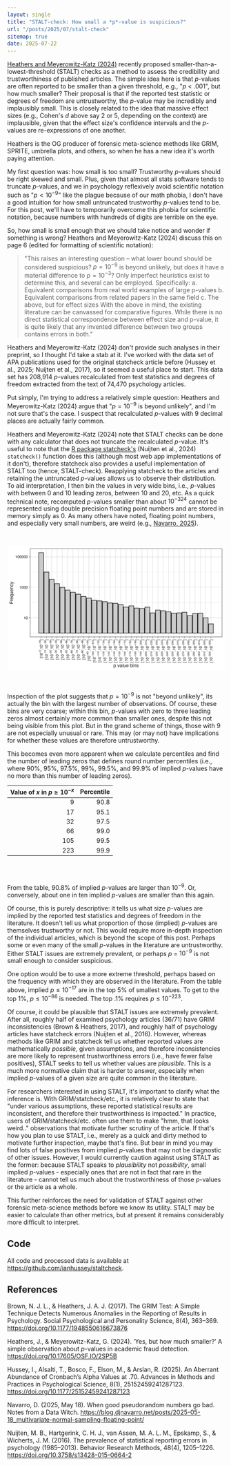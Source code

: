 ```yaml
---
layout: single
title: "STALT-check: How small a *p*-value is suspicious?"
url: "/posts/2025/07/stalt-check"
sitemap: true
date: 2025-07-22
---
```


[Heathers and Meyerowitz-Katz (2024)](https://osf.io/6hste) recently proposed smaller-than-a-lowest-threshold (STALT) checks as a method to assess the credibility and trustworthiness of published articles. The simple idea here is that *p*-values are often reported to be smaller than a given threshold, e.g., "*p* < .001", but how much smaller? Their proposal is that if the reported test statistic or degrees of freedom are untrustworthy, the *p*-value may be incredibly and implausibly small. This is closely related to the idea that massive effect sizes (e.g., Cohen's *d* above say 2 or 5, depending on the context) are implausible, given that the effect size's confidence intervals and the *p*-values are re-expressions of one another. 

Heathers is the OG producer of forensic meta-science methods like GRIM, SPRITE, umbrella plots, and others, so when he has a new idea it's worth paying attention. 

My first question was: how small is too small? Trustworthy *p*-values should be right skewed and small. Plus, given that almost all stats software tends to truncate *p*-values, and we in psychology reflexively avoid scientific notation such as "$p < 10^{-9}$" like the plague because of our math phobia, I don't have a good intuition for how small untruncated trustworthy *p*-values tend to be. For this post, we'll have to temporarily overcome this phobia for scientific notation, because numbers with hundreds of digits are terrible on the eye.

So, how small is small enough that we should take notice and wonder if something is wrong? Heathers and Meyerowitz-Katz (2024) discuss this on page 6 (edited for formatting of scientific notation):

> "This raises an interesting question – what lower bound should be considered suspicious? $p = 10^{-9}$ is beyond unlikely, but does it have a material difference to $p = 10^{-3}$? Only imperfect heuristics exist to determine this, and several can be employed. Specifically: 
> a. Equivalent comparisons from real world examples of large p-values 
> b. Equivalent comparisons from related papers in the same field
> c. The above, but for effect sizes With the above in mind, the existing literature can be canvassed for comparative figures. While there is no direct statistical correspondence between effect size and p-value, it is quite likely that any invented difference between two groups contains errors in both."

Heathers and Meyerowitz-Katz (2024) don't provide such analyses in their preprint, so I thought I'd take a stab at it. I've worked with the data set of APA publications used for the original statcheck article before (Hussey et al., 2025; Nuijten et al., 2017), so it seemed a useful place to start. This data set has 208,914 *p*-values recalculated from test statistics and degrees of freedom extracted from the text of 74,470 psychology articles. 

Put simply, I'm trying to address a relatively simple question: Heathers and Meyerowitz-Katz (2024) argue that "$p = 10^{-9}$ is beyond unlikely", and I'm not sure that's the case. I suspect that recalculated *p*-values with 9 decimal places are actually fairly common. 

Heathers and Meyerowitz-Katz (2024) note that STALT checks can be done with any calculator that does not truncate the recalculated *p*-value. It's useful to note that the [R package statcheck's](https://cran.r-project.org/web/packages/statcheck/index.html) (Nuijten et al., 2024) `statcheck()` function does this (although most web app implementations of it don't), therefore statcheck also provides a useful implementation of STALT too (hence, STALT-check). Reapplying statcheck to the articles and retaining the untruncated *p*-values allows us to observe their distribution. To aid interpretation, I then bin the values in very wide bins, i.e., *p*-values with between 0 and 10 leading zeros, between 10 and 20, etc. As a quick technical note, recomputed *p*-values smaller than about $10^{-324}$ cannot be represented using double precision floating point numbers and are stored in memory simply as 0. As many others have noted, floating point numbers, and especially very small numbers, are weird (e.g., [Navarro, 2025](https://blog.djnavarro.net/posts/2025-05-18_multivariate-normal-sampling-floating-point/)). 

<br>

![](distribution_of_p_values.png)

<br>

Inspection of the plot suggests that $p = 10^{-9}$ is not "beyond unlikely", its actually the bin with the largest number of observations. Of course, these bins are very coarse; within this bin, *p*-values with zero to three leading zeros almost certainly more common than smaller ones, despite this not being visible from this plot. But in the grand scheme of things, those with 9 are not especially unusual or rare. This may (or may not) have implications for whether these values are therefore untrustworthy. 

This becomes even more apparent when we calculate percentiles and find the number of leading zeros that defines round number percentiles (i.e., where 90%, 95%, 97.5%, 99%, 99.5%, and 99.9% of implied *p*-values have no more than this number of leading zeros).

| Value of $x$ in $p \ge 10^{-x}$ | Percentile |
|------------------------------:|-----------:|
|                             9 |       90.8 |
|                            17 |       95.1 |
|                            32 |       97.5 |
|                            66 |       99.0 |
|                           105 |       99.5 |
|                           223 |       99.9 |

<br><br>

From the table, 90.8% of implied *p*-values are larger than $10^{-9}$. Or, conversely, about one in ten implied *p*-values are smaller than this again. 

Of course, this is purely descriptive: it tells us what size *p*-values are implied by the reported test statistics and degrees of freedom in the literature. It doesn't tell us what proportion of those (implied) *p*-values are themselves trustworthy or not. This would require more in-depth inspection of the individual articles, which is beyond the scope of this post. Perhaps some or even many of the small *p*-values in the literature are untrustworthy. Either STALT issues are extremely prevalent, or perhaps *p* = $10^{-9}$ is not small enough to consider suspicious.

One option would be to use a more extreme threshold, perhaps based on the frequency with which they are observed in the literature. From the table above, implied $p \le 10^{-17}$ are in the top 5% of smallest values. To get to the top 1%, $p \le 10^{-66}$ is needed. The top .1% requires $p \le 10^{-223}$. 

Of course, it could be plausible that STALT issues are extremely prevalent. After all, roughly half of examined psychology articles (36/71) have GRIM inconsistencies (Brown & Heathers, 2017), and roughly half of psychology articles have statcheck errors (Nuijten et al., 2016). However, whereas methods like GRIM and statcheck tell us whether reported values are mathematically *possible*, given assumptions, and therefore inconsistencies are more likely to represent trustworthiness errors (i.e., have fewer false positives), STALT seeks to tell us whether values are *plausible*. This is a much more normative claim that is harder to answer, especially when implied *p*-values of a given size are quite common in the literature. 

For researchers interested in using STALT, it's important to clarify what the inference is. With GRIM/statcheck/etc., it is relatively clear to state that "under various assumptions, these reported statistical results are inconsistent, and therefore their trustworthiness is impacted." In practice, users of GRIM/statcheck/etc. often use them to make "hmm, that looks weird.." observations that motivate further scrutiny of the article. If that's how you plan to use STALT, i.e., merely as a quick and dirty method to motivate further inspection, maybe that's fine. But bear in mind you may find lots of false positives from implied *p*-values that may not be diagnostic of other issues. However, I would currently caution against using STALT as the former: because STALT speaks to *plausibility* not *possibility*, small implied *p*-values - especially ones that are not in fact that rare in the literature - cannot tell us much about the trustworthiness of those *p*-values or the article as a whole. 

This further reinforces the need for validation of STALT against other forensic meta-science methods before we know its utility. STALT may be easier to calculate than other metrics, but at present it remains considerably more difficult to interpret.

## Code 

All code and processed data is available at https://github.com/ianhussey/staltcheck. 

## References

Brown, N. J. L., & Heathers, J. A. J. (2017). The GRIM Test: A Simple Technique Detects Numerous Anomalies in the Reporting of Results in Psychology. Social Psychological and Personality Science, 8(4), 363–369. https://doi.org/10.1177/1948550616673876

Heathers, J., & Meyerowitz-Katz, G. (2024). ‘Yes, but how much smaller?’ A simple observation about *p*-values in academic fraud detection. https://doi.org/10.17605/OSF.IO/2SP5B

Hussey, I., Alsalti, T., Bosco, F., Elson, M., & Arslan, R. (2025). An Aberrant Abundance of Cronbach’s Alpha Values at .70. Advances in Methods and Practices in Psychological Science, 8(1), 25152459241287123. https://doi.org/10.1177/25152459241287123

Navarro, D. (2025, May 18). When good pseudorandom numbers go bad. Notes from a Data Witch. https://blog.djnavarro.net/posts/2025-05-18_multivariate-normal-sampling-floating-point/

Nuijten, M. B., Hartgerink, C. H. J., van Assen, M. A. L. M., Epskamp, S., & Wicherts, J. M. (2016). The prevalence of statistical reporting errors in psychology (1985–2013). Behavior Research Methods, 48(4), 1205–1226. https://doi.org/10.3758/s13428-015-0664-2

